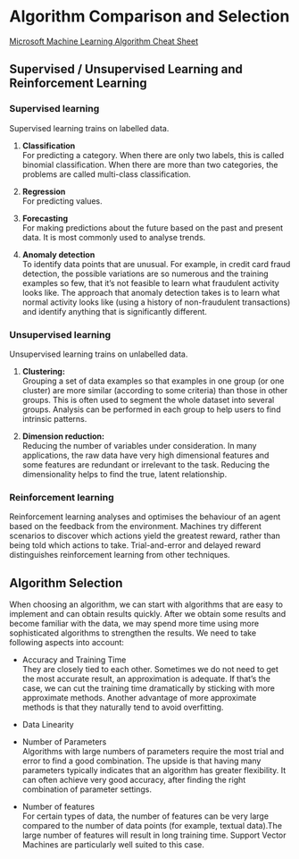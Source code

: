 # Algorithm Comparison and Selection

<a href="https://download.microsoft.com/download/A/6/1/A613E11E-8F9C-424A-B99D-65344785C288/microsoft-machine-learning-algorithm-cheat-sheet-v7.pdf" download>Microsoft Machine Learning Algorithm Cheat Sheet</a>


## Supervised / Unsupervised Learning and Reinforcement Learning

### Supervised learning
Supervised learning trains on labelled data.

1. **Classification** <br />
For predicting a category. When there are only two labels, this is called binomial classification. When there are more than two categories, the problems are called multi-class classification. 

2. **Regression** <br />
For predicting values.

3. **Forecasting** <br />
For making predictions about the future based on the past and present data. It is most commonly used to analyse trends.

4. **Anomaly detection** <br />
To identify data points that are unusual. For example, in credit card fraud detection, the possible variations are so numerous and the training examples so few, that it’s not feasible to learn what fraudulent activity looks like. The approach that anomaly detection takes is to learn what normal activity looks like (using a history of non-fraudulent transactions) and identify anything that is significantly different.

### Unsupervised learning
Unsupervised learning trains on unlabelled data.

1. **Clustering:** <br />
Grouping a set of data examples so that examples in one group (or one cluster) are more similar (according to some criteria) than those in other groups. This is often used to segment the whole dataset into several groups. Analysis can be performed in each group to help users to find intrinsic patterns.

2. **Dimension reduction:** <br />
Reducing the number of variables under consideration. In many applications, the raw data have very high dimensional features and some features are redundant or irrelevant to the task. Reducing the dimensionality helps to find the true, latent relationship. 

### Reinforcement learning
Reinforcement learning analyses and optimises the behaviour of an agent based on the feedback from the environment. Machines try different scenarios to discover which actions yield the greatest reward, rather than being told which actions to take. Trial-and-error and delayed reward distinguishes reinforcement learning from other techniques.

## Algorithm Selection
When choosing an algorithm, we can start with algorithms that are easy to implement and can obtain results quickly. After we obtain some results and become familiar with the data, we may spend more time using more sophisticated algorithms to strengthen the results. We need to take following aspects into account:

* Accuracy and Training Time <br />
They are closely tied to each other. Sometimes we do not need to get the most accurate result, an approximation is adequate. If that’s the case, we can cut the training time dramatically by sticking with more approximate methods. Another advantage of more approximate methods is that they naturally tend to avoid overfitting.

* Data Linearity <br />

* Number of Parameters <br />
Algorithms with large numbers of parameters require the most trial and error to find a good combination. The upside is that having many parameters typically indicates that an algorithm has greater flexibility. It can often achieve very good accuracy, after finding the right combination of parameter settings.

* Number of features <br />
For certain types of data, the number of features can be very large compared to the number of data points (for example, textual data).The large number of features will result in long training time. Support Vector Machines are particularly well suited to this case.